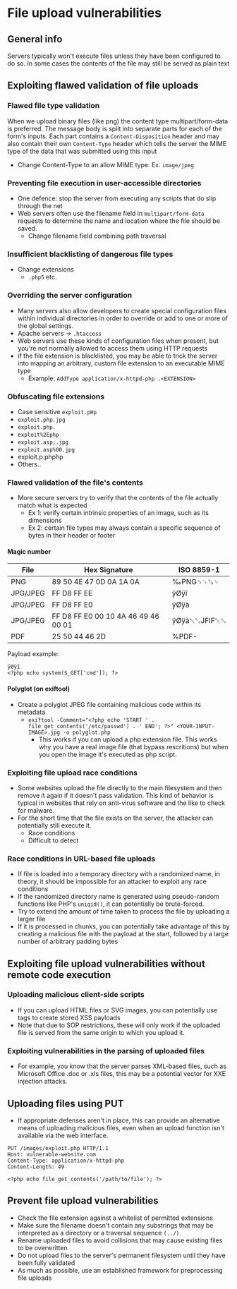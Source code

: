 # File upload vulnerabilities

## General info

Servers typically won't execute files unless they have been configured to do so. In some cases the contents of the file may still be served as plain text

## Exploiting flawed validation of file uploads

### Flawed file type validation

When we upload binary files (like png) the content type multipart/form-data is preferred. The message body is split into separate parts for each of the form's inputs. Each part contains a `Content-Disposition` header and may also contain their own `Content-Type` header which tells the server the MIME type of the data that was submitted using this input

* Change Content-Type to an allow MIME type. Ex. `image/jpeg`

### Preventing file execution in user-accessible directories

* One defence: stop the server from executing any scripts that do slip through the net
* Web servers often use the filename field in `multipart/form-data` requests to determine the name and location where the file should be saved.
  * Change filename field combining path traversal

### Insufficient blacklisting of dangerous file types

* Change extensions
  * `.php5` etc.

### Overriding the server configuration

* Many servers also allow developers to create special configuration files within individual directories in order to override or add to one or more of the global settings.
* Apache servers -> `.htaccess`
* Web servers use these kinds of configuration files when present, but you're not normally allowed to access them using HTTP requests
* if the file extension is blacklisted, you may be able to trick the server into mapping an arbitrary, custom file extension to an executable MIME type
  * Example: `AddType application/x-httpd-php .<EXTENSION>`

### Obfuscating file extensions

* Case sensitive `exploit.pHp`
* `exploit.php.jpg`
* `exploit.php.`
* `exploit%2Ephp`
* `exploit.asp;.jpg`
* `exploit.asp%00.jpg`
* exploit.p.phphp
* Others..

### Flawed validation of the file's contents

* More secure servers try to verify that the contents of the file actually match what is expected
  * Ex 1: verify certain intrinsic properties of an image, such as its dimensions
  * Ex 2: certain file types may always contain a specific sequence of bytes in their header or footer

#### Magic number

| File     | Hex Signature                       | ISO 8859-1   |
| -------- | ----------------------------------- | ------------ |
| PNG      | 89 50 4E 47 0D 0A 1A 0A             | ‰PNG␍␊␚␊     |
| JPG/JPEG | FF D8 FF EE                         | ÿØÿî         |
| JPG/JPEG | FF D8 FF E0                         | ÿØÿà         |
| JPG/JPEG | FF D8 FF E0 00 10 4A 46 49 46 00 01 | ÿØÿà␀␐JFIF␀␁ |
| PDF      | 25 50 44 46 2D                      | %PDF-        |

Payload example:

```
ÿØÿî
<?php echo system($_GET['cmd']); ?>
```

#### Polyglot (on exiftool)

* Create a polyglot JPEG file containing malicious code within its metadata
  * `exiftool -Comment="<?php echo 'START ' . file_get_contents('/etc/passwd') . ' END'; ?>" <YOUR-INPUT-IMAGE>.jpg -o polyglot.php`
    * This works if you can upload a php extension file. This works why you have a real image file (that bypass rescritions) but when you open the image it's executed as php script.

### Exploiting file upload race conditions

* Some websites upload the file directly to the main filesystem and then remove it again if it doesn't pass validation. This kind of behavior is typical in websites that rely on anti-virus software and the like to check for malware.
* For the short time that the file exists on the server, the attacker can potentially still execute it.
  * Race conditions
  * Difficult to detect

### Race conditions in URL-based file uploads

* If file is loaded into a temporary directory with a randomized name, in theory, it should be impossible for an attacker to exploit any race conditions
* If the randomized directory name is generated using pseudo-random functions like PHP's `uniqid()`, it can potentially be brute-forced.
* Try to extend the amount of time taken to process the file by uploading a larger file
* If it is processed in chunks, you can potentially take advantage of this by creating a malicious file with the payload at the start, followed by a large number of arbitrary padding bytes

## Exploiting file upload vulnerabilities without remote code execution

### Uploading malicious client-side scripts

* If you can upload HTML files or SVG images, you can potentially use tags to create stored XSS payloads
* Note that due to SOP restrictions, these will only work if the uploaded file is served from the same origin to which you upload it.

### Exploiting vulnerabilities in the parsing of uploaded files

* For example, you know that the server parses XML-based files, such as Microsoft Office .doc or .xls files, this may be a potential vector for XXE injection attacks.

## Uploading files using PUT

* If appropriate defenses aren't in place, this can provide an alternative means of uploading malicious files, even when an upload function isn't available via the web interface.

```
PUT /images/exploit.php HTTP/1.1
Host: vulnerable-website.com
Content-Type: application/x-httpd-php
Content-Length: 49

<?php echo file_get_contents('/path/to/file'); ?>
```

## Prevent file upload vulnerabilities

* Check the file extension against a whitelist of permitted extensions
* Make sure the filename doesn't contain any substrings that may be interpreted as a directory or a traversal sequence `(../)`
* Rename uploaded files to avoid collisions that may cause existing files to be overwritten
* Do not upload files to the server's permanent filesystem until they have been fully validated
* As much as possible, use an established framework for preprocessing file uploads
